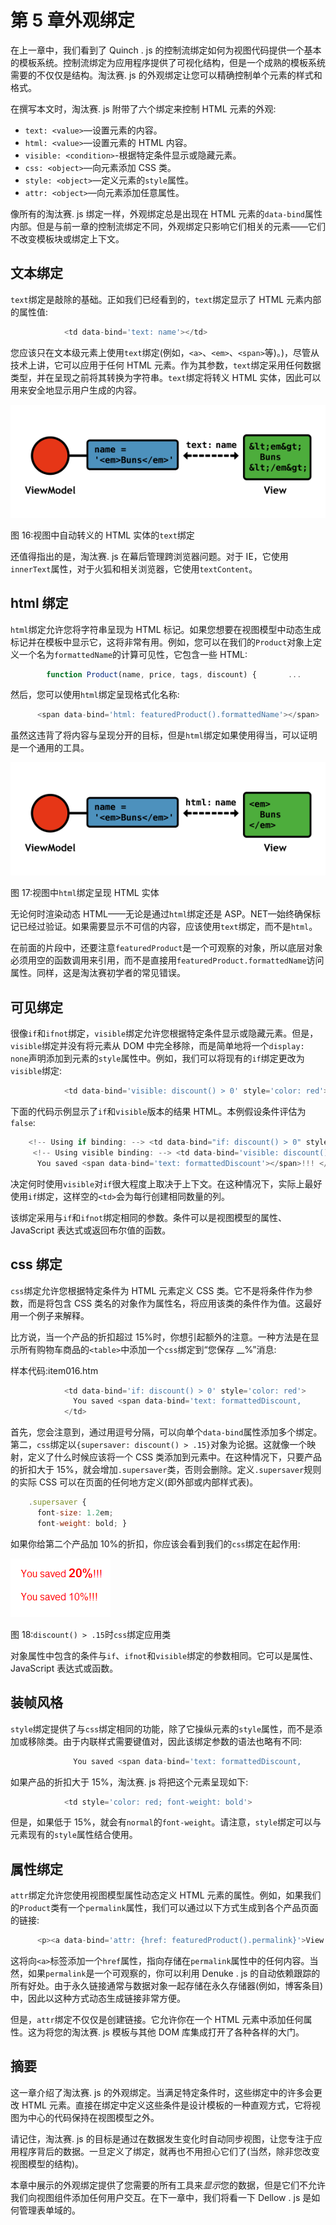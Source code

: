 # 第 5 章外观绑定

在上一章中，我们看到了 Quinch . js 的控制流绑定如何为视图代码提供一个基本的模板系统。控制流绑定为应用程序提供了可视化结构，但是一个成熟的模板系统需要的不仅仅是结构。淘汰赛. js 的外观绑定让您可以精确控制单个元素的样式和格式。

在撰写本文时，淘汰赛. js 附带了六个绑定来控制 HTML 元素的外观:

*   `text: <value>`—设置元素的内容。
*   `html: <value>`—设置元素的 HTML 内容。
*   `visible: <condition>`-根据特定条件显示或隐藏元素。
*   `css: <object>`—向元素添加 CSS 类。
*   `style: <object>`—定义元素的`style`属性。
*   `attr: <object>`—向元素添加任意属性。

像所有的淘汰赛. js 绑定一样，外观绑定总是出现在 HTML 元素的`data-bind`属性内部。但是与前一章的控制流绑定不同，外观绑定只影响它们相关的元素——它们不改变模板块或绑定上下文。

## 文本绑定

`text`绑定是敲除的基础。正如我们已经看到的，`text`绑定显示了 HTML 元素内部的属性值:

```js
            <td data-bind='text: name'></td>

```

您应该只在文本级元素上使用`text`绑定(例如，`<a>`、`<em>`、`<span>`等)。)，尽管从技术上讲，它可以应用于任何 HTML 元素。作为其参数，`text`绑定采用任何数据类型，并在呈现之前将其转换为字符串。`text`绑定将转义 HTML 实体，因此可以用来安全地显示用户生成的内容。

![](img/image016.png)

图 16:视图中自动转义的 HTML 实体的`text`绑定

还值得指出的是，淘汰赛. js 在幕后管理跨浏览器问题。对于 IE，它使用`innerText`属性，对于火狐和相关浏览器，它使用`textContent`。

## html 绑定

`html`绑定允许您将字符串呈现为 HTML 标记。如果您想要在视图模型中动态生成标记并在模板中显示它，这将非常有用。例如，您可以在我们的`Product`对象上定义一个名为`formattedName`的计算可见性，它包含一些 HTML:

```js
        function Product(name, price, tags, discount) {       ...       this.formattedName = ko.computed(function() {         return "<strong>" + this.name() + "</strong>";       }, this);     }

```

然后，您可以使用`html`绑定呈现格式化名称:

```js
      <span data-bind='html: featuredProduct().formattedName'></span>

```

虽然这违背了将内容与呈现分开的目标，但是`html`绑定如果使用得当，可以证明是一个通用的工具。

![](img/image017.png)

图 17:视图中`html`绑定呈现 HTML 实体

无论何时渲染动态 HTML——无论是通过`html`绑定还是 ASP。NET—始终确保标记已经过验证。如果需要显示不可信的内容，应该使用`text`绑定，而不是`html`。

在前面的片段中，还要注意`featuredProduct`是一个可观察的对象，所以底层对象必须用空的函数调用来引用，而不是直接用`featuredProduct.formattedName`访问属性。同样，这是淘汰赛初学者的常见错误。

## 可见绑定

很像`if`和`ifnot`绑定，`visible`绑定允许您根据特定条件显示或隐藏元素。但是，`visible`绑定并没有将元素从 DOM 中完全移除，而是简单地将一个`display: none`声明添加到元素的`style`属性中。例如，我们可以将现有的`if`绑定更改为`visible`绑定:

```js
            <td data-bind='visible: discount() > 0' style='color: red'>

```

下面的代码示例显示了`if`和`visible`版本的结果 HTML。本例假设条件评估为`false`:

```js
    <!-- Using if binding: --> <td data-bind="if: discount() > 0" style="color: red"></td>
     <!-- Using visible binding: --> <td data-bind='visible: discount() > 0'     style='color: red; display: none'>
      You saved <span data-bind='text: formattedDiscount'></span>!!! </td>

```

决定何时使用`visible`对`if`很大程度上取决于上下文。在这种情况下，实际上最好使用`if`绑定，这样空的`<td>`会为每行创建相同数量的列。

该绑定采用与`if`和`ifnot`绑定相同的参数。条件可以是视图模型的属性、JavaScript 表达式或返回布尔值的函数。

## css 绑定

`css`绑定允许您根据特定条件为 HTML 元素定义 CSS 类。它不是将条件作为参数，而是将包含 CSS 类名的对象作为属性名，将应用该类的条件作为值。这最好用一个例子来解释。

比方说，当一个产品的折扣超过 15%时，你想引起额外的注意。一种方法是在显示所有购物车商品的`<table>`中添加一个`css`绑定到“您保存 __%”消息:

样本代码:item016.htm

```js
            <td data-bind='if: discount() > 0' style='color: red'>
              You saved <span data-bind='text: formattedDiscount,                      css: {supersaver: discount() > .15}'></span>!!!
            </td>

```

首先，您会注意到，通过用逗号分隔，可以向单个`data-bind`属性添加多个绑定。第二，`css`绑定以`{supersaver: discount() > .15}`对象为论据。这就像一个映射，定义了什么时候应该将一个 CSS 类添加到元素中。在这种情况下，只要产品的折扣大于 15%，就会增加`.supersaver`类，否则会删除。定义`.supersaver`规则的实际 CSS 可以在页面的任何地方定义(即外部或内部样式表)。

```js
    .supersaver {
      font-size: 1.2em;
      font-weight: bold; }

```

如果你给第二个产品加 10%的折扣，你应该会看到我们的`css`绑定在起作用:

![](img/image018.png)

图 18:`discount() > .15`时`css`绑定应用类

对象属性中包含的条件与`if`、`ifnot`和`visible`绑定的参数相同。它可以是属性、JavaScript 表达式或函数。

## 装帧风格

`style`绑定提供了与`css`绑定相同的功能，除了它操纵元素的`style`属性，而不是添加或移除类。由于内联样式需要键值对，因此该绑定参数的语法也略有不同:

```js
              You saved <span data-bind='text: formattedDiscount,                      style: {fontWeight: discount() > .15 ? "bold" : "normal"}'></span>!!!

```

如果产品的折扣大于 15%，淘汰赛. js 将把这个元素呈现如下:

```js
            <td style='color: red; font-weight: bold'>

```

但是，如果低于 15%，就会有`normal`的`font-weight`。请注意，`style`绑定可以与元素现有的`style`属性结合使用。

## 属性绑定

`attr`绑定允许您使用视图模型属性动态定义 HTML 元素的属性。例如，如果我们的`Product`类有一个`permalink`属性，我们可以通过以下方式生成到各个产品页面的链接:

```js
      <p><a data-bind='attr: {href: featuredProduct().permalink}'>View details</a></p>

```

这将向`<a>`标签添加一个`href`属性，指向存储在`permalink`属性中的任何内容。当然，如果`permalink`是一个可观察的，你可以利用 Denuke . js 的自动依赖跟踪的所有好处。由于永久链接通常与数据对象一起存储在永久存储器(例如，博客条目)中，因此以这种方式动态生成链接非常方便。

但是，`attr`绑定不仅仅是创建链接。它允许你在一个 HTML 元素中添加任何属性。这为将您的淘汰赛. js 模板与其他 DOM 库集成打开了各种各样的大门。

## 摘要

这一章介绍了淘汰赛. js 的外观绑定。当满足特定条件时，这些绑定中的许多会更改 HTML 元素。直接在绑定中定义这些条件是设计模板的一种直观方式，它将视图为中心的代码保持在视图模型之外。

请记住，淘汰赛. js 的目标是通过在数据发生变化时自动同步视图，让您专注于应用程序背后的数据。一旦定义了绑定，就再也不用担心它们了(当然，除非您改变视图模型的结构)。

本章中展示的外观绑定提供了您需要的所有工具来*显示*您的数据，但是它们不允许我们向视图组件添加任何用户交互。在下一章中，我们将看一下 Dellow . js 是如何管理表单域的。